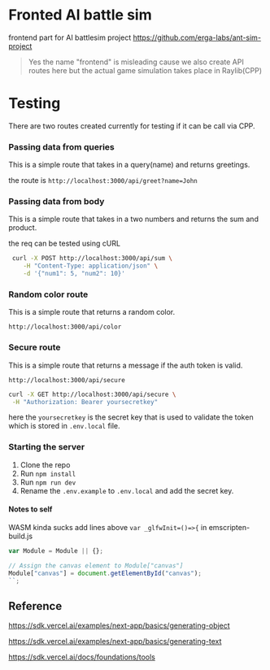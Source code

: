 # Fronted AI battle sim

frontend part for AI battlesim project https://github.com/erga-labs/ant-sim-project

> Yes the name "frontend" is misleading cause we also create API routes here but the actual game simulation takes place in Raylib(CPP)

# Testing

There are two routes created currently for testing if it can be call via CPP.

### Passing data from queries

This is a simple route that takes in a query(name) and returns greetings.

the route is `http://localhost:3000/api/greet?name=John`

### Passing data from body

This is a simple route that takes in a two numbers and returns the sum and product.

the req can be tested using cURL

```bash
 curl -X POST http://localhost:3000/api/sum \
    -H "Content-Type: application/json" \
    -d '{"num1": 5, "num2": 10}'
```

### Random color route

This is a simple route that returns a random color.

`http://localhost:3000/api/color`

### Secure route

This is a simple route that returns a message if the auth token is valid.

`http://localhost:3000/api/secure`

```bash
curl -X GET http://localhost:3000/api/secure \
 -H "Authorization: Bearer yoursecretkey"

```

here the `yoursecretkey` is the secret key that is used to validate the token which is stored in `.env.local` file.

### Starting the server

1. Clone the repo
2. Run `npm install`
3. Run `npm run dev`
4. Rename the `.env.example` to `.env.local` and add the secret key.

#### Notes to self

WASM kinda sucks add lines above `var _glfwInit=()=>{` in emscripten-build.js

```js
var Module = Module || {};

// Assign the canvas element to Module["canvas"]
Module["canvas"] = document.getElementById("canvas");
``;
```

## Reference

https://sdk.vercel.ai/examples/next-app/basics/generating-object

https://sdk.vercel.ai/examples/next-app/basics/generating-text

https://sdk.vercel.ai/docs/foundations/tools
